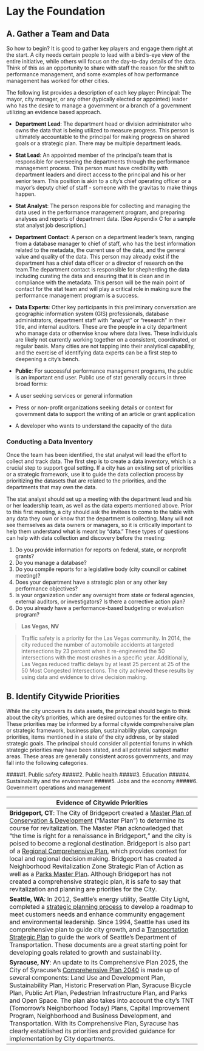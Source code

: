 # Lay the Foundation

## A. Gather a Team and Data

So how to begin? It is good to gather key players and engage them right at the start. A city needs certain people to lead with a bird’s-eye view of the entire initiative, while others will focus on the day-to-day details of the data. Think of this as an opportunity to share with staff the reason for the shift to performance management, and some examples of how performance management has worked for other cities.

The following list provides a description of each key player:
Principal: The mayor, city manager, or any other (typically elected or appointed) leader who has the desire to manage a government or a branch of a government utilizing an evidence based approach.

* **Department Lead**: The department head or division administrator who owns the data that is being utilized to measure progress. This person is ultimately accountable to the principal for making progress on shared goals or a strategic plan. There may be multiple department leads.

* **Stat Lead**: An appointed member of the principal’s team that is responsible for overseeing the departments through the performance management process. This person must have credibility with department leaders and direct access to the principal and his or her senior team. This position is akin to a city’s chief operating officer or a mayor’s deputy chief of staff - someone with the gravitas to make things happen.

* **Stat Analyst**: The person responsible for collecting and managing the data used in the performance management program, and preparing analyses and reports of department data. (See Appendix C for a sample stat analyst job description.)

* **Department Contact**: A person on a department leader’s team, ranging from a database manager to chief of staff, who has the best information related to the metadata, the current use of the data, and the general value and quality of the data. This person may already exist if the department has a chief data officer or a director of research on the team.The department contact is responsible for shepherding the data including curating the data and ensuring that it is clean and in compliance with the metadata. This person will be the main point of contact for the stat team and will play a critical role in making sure the performance management program is a success.

* **Data Experts**: Other key participants in this preliminary conversation are geographic information system (GIS) professionals, database administrators, department staff with “analyst” or “research” in their title, and internal auditors. These are the people in a city department who manage data or otherwise know where data lives. These individuals are likely not currently working together on a consistent, coordinated, or regular basis. Many cities are not tapping into their analytical capability, and the exercise of identifying data experts can be a first step to deepening a city’s bench.

* **Public**: For successful performance management programs, the public is an important end user. Public use of stat generally occurs in three broad forms:
 * A user seeking services or general information
 * Press or non-profit organizations seeking details or context for government data to support the writing of an article or grant application
 * A developer who wants to understand the capacity of the data

### Conducting a Data Inventory

Once the team has been identified, the stat analyst will lead the effort to collect and track data. The first step is to create a data inventory, which is a crucial step to support goal setting. If a city has an existing set of priorities or a strategic framework, use it to guide the data collection process by prioritizing the datasets that are related to the priorities, and the departments that may own the data. 

The stat analyst should set up a meeting with the department lead and his or her leadership team, as well as the data experts mentioned above. Prior to this first meeting, a city should ask the invitees to come to the table with any data they own or know that the department is collecting. Many will not see themselves as data owners or managers, so it is critically important to help them understand what is meant by “data.” These types of questions can help with data collection and discovery before the meeting:

1. Do you provide information for reports on federal, state, or nonprofit grants?
1. Do you manage a database?
1. Do you compile reports for a legislative body (city council or cabinet meeting)?
1. Does your department have a strategic plan or any other key performance objectives?
1. Is your organization under any oversight from state or federal agencies, external auditors, or investigators? Is there a corrective action plan?
1. Do you already have a performance-based budgeting or evaluation program?

> **Las Vegas, NV**

> Traffic safety is a priority for the Las Vegas community. In 2014, the city reduced the number of automobile accidents at targeted intersections by 23 percent when it re-engineered the 50 intersections with the most crashes in a specific year. Additionally, Las Vegas reduced traffic delays by at least 25 percent at 25 of the 50 Most Congested Intersections. The city achieved these results by using data and evidence to drive decision making.


## B. Identify Citywide Priorities

While the city uncovers its data assets, the principal should begin to think about the city’s priorities, which are desired outcomes for the entire city. These priorities may be informed by a formal citywide comprehensive plan or strategic framework, business plan, sustainability plan, campaign priorities, items mentioned in a state of the city address, or by stated strategic goals. The principal should consider all potential forums in which strategic priorities may have been stated, and all potential subject matter areas. These areas are generally consistent across governments, and may fall into the following categories.

#####1. Public safety
#####2. Public health
#####3. Education
#####4. Sustainability and the environment
#####5. Jobs and the economy
#####6. Government operations and management

| Evidence of Citywide Priorities |
| --- |
| **Bridgeport, CT**: The City of Bridgeport created a [Master Plan of Conservation & Development](https://www.bridgeportct.gov/filestorage/89013/89319/MasterPlanofConservationandDevelopment.pdf) (“Master Plan”) to determine its course for revitalization. The Master Plan acknowledged that “the time is right for a renaissance in Bridgeport,” and the city is poised to become a regional destination. Bridgeport is also part of a [Regional Comprehensive Plan](http://www.gbrct.org/projects/land-use/reconnect/#.VZqoXxNVikp), which provides context for local and regional decision making. Bridgeport has created a Neighborhood Revitalization Zone Strategic Plan of Action as well as a [Parks Master Plan](http://bridgeportct.gov/filestorage/89019/95776/103881/Bridgport_Parks_Manual_2012_print%2Bversion.pdf). Although Bridgeport has not created a comprehensive strategic plan, it is safe to say that revitalization and planning are priorities for the City. |
| **Seattle, WA**: In 2012, Seattle’s energy utility, Seattle City Light, completed a [strategic planning process](http://www.seattle.gov/light/stratplan/futureStratPlan.asp) to develop a roadmap to meet customers needs and enhance community engagement and environmental leadership. Since 1994, Seattle has used its comprehensive plan to guide city growth, and a [Transportation Strategic Plan](http://www.seattle.gov/transportation/tsphome.htm) to guide the work of Seattle’s Department of Transportation. These documents are a great starting point for developing goals related to growth and sustainability.|
| **Syracuse, NY**: An update to its Comprehensive Plan 2025, the City of Syracuse’s [Comprehensive Plan 2040](http://www.syrgov.net/planning.aspx) is made up of several components: Land Use and Development Plan, Sustainability Plan, Historic Preservation Plan, Syracuse Bicycle Plan, Public Art Plan, Pedestrian Infrastructure Plan, and Parks and Open Space. The plan also takes into account the city’s TNT (Tomorrow’s Neighborhood Today) Plans, Capital Improvement Program, Neighborhood and Business Development, and Transportation. With its Comprehensive Plan, Syracuse has clearly established its priorities and provided guidance for implementation by City departments.|


